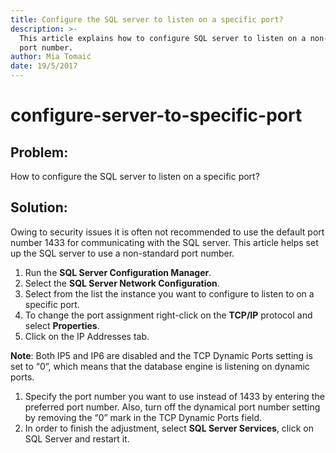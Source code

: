 ```yaml
---
title: Configure the SQL server to listen on a specific port?
description: >-
  This article explains how to configure SQL server to listen on a non-standard
  port number.
author: Mia Tomaić
date: 19/5/2017
---
```


# configure-server-to-specific-port

## Problem:

How to configure the SQL server to listen on a specific port?

## Solution:

Owing to security issues it is often not recommended to use the default port number 1433 for communicating with the SQL server. This article helps set up the SQL server to use a non-standard port number.

1. Run the **SQL Server Configuration Manager**.
2. Select the **SQL Server Network Configuration**.
3. Select from the list the instance you want to configure to listen to on a specific port.
4. To change the port assignment right-click on the **TCP/IP** protocol and select **Properties**.
5. Click on the IP Addresses tab.

**Note**: Both IP5 and IP6 are disabled and the TCP Dynamic Ports setting is set to “0”, which means that the database engine is listening on dynamic ports.

1. Specify the port number you want to use instead of 1433 by entering the preferred port number. Also, turn off the dynamical port number setting by removing the “0” mark in the TCP Dynamic Ports field.
2. In order to finish the adjustment, select **SQL Server Services**, click on SQL Server and restart it.

